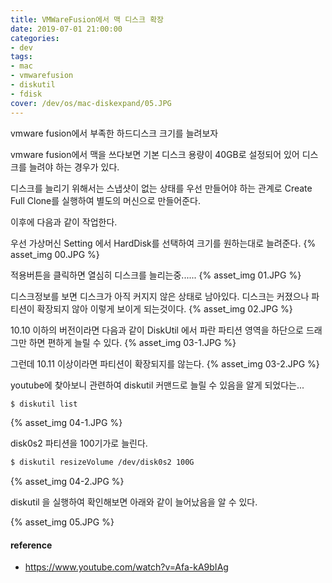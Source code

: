 ```yaml
---
title: VMWareFusion에서 맥 디스크 확장
date: 2019-07-01 21:00:00
categories:
- dev
tags:
- mac
- vmwarefusion
- diskutil
- fdisk
cover: /dev/os/mac-diskexpand/05.JPG
---
```


vmware fusion에서 부족한 하드디스크 크기를 늘려보자

<!-- more -->

vmware fusion에서 맥을 쓰다보면 기본 디스크 용량이 40GB로 설정되어 있어 디스크를 늘려야 하는 경우가 있다.

디스크를 늘리기 위해서는 스냅샷이 없는 상태를 우선 만들어야 하는 관계로 Create Full Clone를 실행하여 별도의 머신으로 만들어준다. 

이후에 다음과 같이 작업한다.

우선 가상머신 Setting 에서 HardDisk를 선택하여 크기를 원하는대로 늘려준다.
{% asset_img 00.JPG %}

적용버튼을 클릭하면 열심히 디스크를 늘리는중......
{% asset_img 01.JPG %}

디스크정보를 보면 디스크가 아직 커지지 않은 상태로 남아있다. 디스크는 커졌으나 파티션이 확장되지 않아 이렇게 보이게 되는것이다.
{% asset_img 02.JPG %}

10.10 이하의 버전이라면 다음과 같이 DiskUtil 에서 파란 파티션 영역을 하단으로 드래그만 하면 편하게 늘릴 수 있다.
{% asset_img 03-1.JPG %}

그런데 10.11 이상이라면 파티션이 확장되지를 않는다.
{% asset_img 03-2.JPG %}

youtube에 찾아보니 관련하여 diskutil 커맨드로 늘릴 수 있음을 알게 되었다는...
```sh
$ diskutil list
```

{% asset_img 04-1.JPG %}

disk0s2 파티션을 100기가로 늘린다.
```sh
$ diskutil resizeVolume /dev/disk0s2 100G
```
{% asset_img 04-2.JPG %}

diskutil 을 실행하여 확인해보면 아래와 같이 늘어났음을 알 수 있다.

{% asset_img 05.JPG %}


#### reference
  - https://www.youtube.com/watch?v=Afa-kA9bIAg
